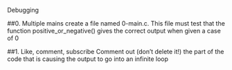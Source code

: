Debugging

##0. Multiple mains
create a file named 0-main.c. This file must test that the function positive_or_negative() gives the correct output when given a case of 0

##1. Like, comment, subscribe
Comment out (don’t delete it!) the part of the code that is causing the output to go into an infinite loop
